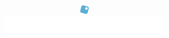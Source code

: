 <link href="style.css" rel="stylesheet"></link>
<p align="center">
<b><img src="./Luau.svg"></b>
<a href="https://github.com/KajazTeam"><img src="./KajazTeamType.svg" alt="Typing SVG" /></a>
